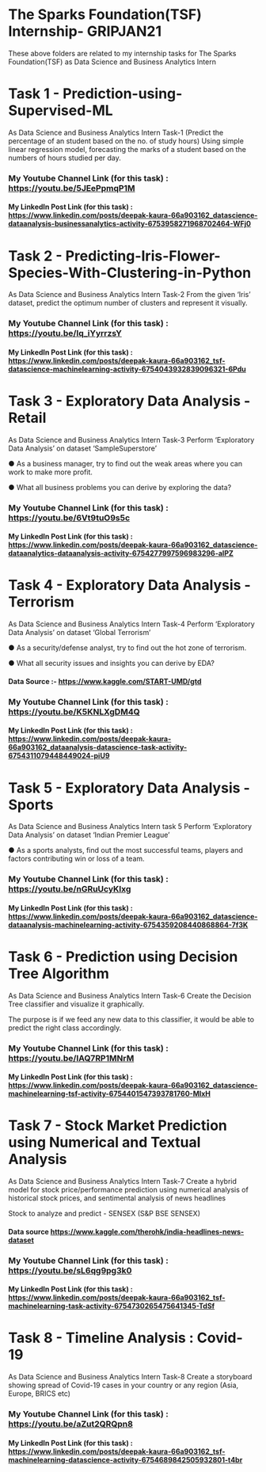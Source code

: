 # The Sparks Foundation(TSF) Internship- GRIPJAN21
These above folders are related to my internship tasks for The Sparks Foundation(TSF) as Data Science and Business Analytics Intern

# Task 1 - Prediction-using-Supervised-ML
As Data Science and Business Analytics Intern Task-1 (Predict the percentage of an student based on the no. of study hours) Using simple linear regression model, forecasting the marks of a student based on the numbers of hours studied per day.

### My Youtube Channel Link (for this task) : https://youtu.be/5JEePpmqP1M
#### My LinkedIn Post Link (for this task) :  https://www.linkedin.com/posts/deepak-kaura-66a903162_datascience-dataanalysis-businessanalytics-activity-6753958271968702464-WFj0

# Task 2 - Predicting-Iris-Flower-Species-With-Clustering-in-Python
As Data Science and Business Analytics Intern Task-2 From the given ‘Iris’ dataset, predict the optimum number of clusters and represent it visually.
### My Youtube Channel Link (for this task) : https://youtu.be/lq_iYyrrzsY
#### My LinkedIn Post Link (for this task) :  https://www.linkedin.com/posts/deepak-kaura-66a903162_tsf-datascience-machinelearning-activity-6754043932839096321-6Pdu

# Task 3 - Exploratory Data Analysis - Retail
As Data Science and Business Analytics Intern Task-3 Perform ‘Exploratory Data Analysis’ on dataset ‘SampleSuperstore’

● As a business manager, try to find out the weak areas where you can work to make more profit.

● What all business problems you can derive by exploring the data?

### My Youtube Channel Link (for this task) : https://youtu.be/6Vt9tuO9s5c
#### My LinkedIn Post Link (for this task) :  https://www.linkedin.com/posts/deepak-kaura-66a903162_datascience-dataanalytics-dataanalysis-activity-6754277997596983296-aIPZ

# Task 4 - Exploratory Data Analysis - Terrorism
As Data Science and Business Analytics Intern Task-4 Perform ‘Exploratory Data Analysis’ on dataset ‘Global Terrorism’

● As a security/defense analyst, try to find out the hot zone of terrorism.

● What all security issues and insights you can derive by EDA?

#### Data Source :- https://www.kaggle.com/START-UMD/gtd
### My Youtube Channel Link (for this task) : https://youtu.be/K5KNLXgDM4Q
#### My LinkedIn Post Link (for this task) :  https://www.linkedin.com/posts/deepak-kaura-66a903162_dataanalysis-datascience-task-activity-6754311079448449024-piU9

# Task 5 - Exploratory Data Analysis - Sports
As Data Science and Business Analytics Intern task 5 Perform ‘Exploratory Data Analysis’ on dataset ‘Indian Premier League’

● As a sports analysts, find out the most successful teams, players and factors contributing win or loss of a team.
### My Youtube Channel Link (for this task) : https://youtu.be/nGRuUcyKlxg
#### My LinkedIn Post Link (for this task) :  https://www.linkedin.com/posts/deepak-kaura-66a903162_datascience-dataanalysis-machinelearning-activity-6754359208440868864-7f3K

# Task 6 - Prediction using Decision Tree Algorithm
As Data Science and Business Analytics Intern Task-6 Create the Decision Tree classifier and visualize it graphically.

The purpose is if we feed any new data to this classifier, it would be able to predict the right class accordingly.
### My Youtube Channel Link (for this task) : https://youtu.be/lAQ7RP1MNrM
#### My LinkedIn Post Link (for this task) :  https://www.linkedin.com/posts/deepak-kaura-66a903162_datascience-machinelearning-tsf-activity-6754401547393781760-MlxH

# Task 7 - Stock Market Prediction using Numerical and Textual Analysis
As Data Science and Business Analytics Intern Task-7 Create a hybrid model for stock price/performance prediction using numerical analysis of historical stock prices, and sentimental analysis of news headlines

Stock to analyze and predict - SENSEX (S&P BSE SENSEX)

#### Data source https://www.kaggle.com/therohk/india-headlines-news-dataset
### My Youtube Channel Link (for this task) : https://youtu.be/sL6qg9pg3k0
#### My LinkedIn Post Link (for this task) :  https://www.linkedin.com/posts/deepak-kaura-66a903162_tsf-machinelearning-task-activity-6754730265475641345-TdSf

# Task 8 - Timeline Analysis : Covid-19
As Data Science and Business Analytics Intern Task-8 Create a storyboard showing spread of Covid-19 cases in your country or any region (Asia, Europe, BRICS etc)
### My Youtube Channel Link (for this task) : https://youtu.be/aZut2QRQpn8
#### My LinkedIn Post Link (for this task) :  https://www.linkedin.com/posts/deepak-kaura-66a903162_tsf-machinelearning-datascience-activity-6754689842505932801-t4br
